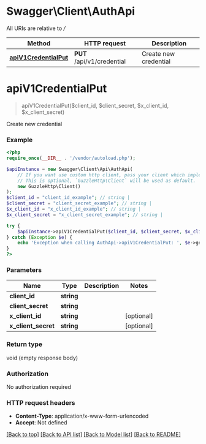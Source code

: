 # Swagger\Client\AuthApi

All URIs are relative to */*

Method | HTTP request | Description
------------- | ------------- | -------------
[**apiV1CredentialPut**](AuthApi.md#apiv1credentialput) | **PUT** /api/v1/credential | Create new credential

# **apiV1CredentialPut**
> apiV1CredentialPut($client_id, $client_secret, $x_client_id, $x_client_secret)

Create new credential

### Example
```php
<?php
require_once(__DIR__ . '/vendor/autoload.php');

$apiInstance = new Swagger\Client\Api\AuthApi(
    // If you want use custom http client, pass your client which implements `GuzzleHttp\ClientInterface`.
    // This is optional, `GuzzleHttp\Client` will be used as default.
    new GuzzleHttp\Client()
);
$client_id = "client_id_example"; // string | 
$client_secret = "client_secret_example"; // string | 
$x_client_id = "x_client_id_example"; // string | 
$x_client_secret = "x_client_secret_example"; // string | 

try {
    $apiInstance->apiV1CredentialPut($client_id, $client_secret, $x_client_id, $x_client_secret);
} catch (Exception $e) {
    echo 'Exception when calling AuthApi->apiV1CredentialPut: ', $e->getMessage(), PHP_EOL;
}
?>
```

### Parameters

Name | Type | Description  | Notes
------------- | ------------- | ------------- | -------------
 **client_id** | **string**|  |
 **client_secret** | **string**|  |
 **x_client_id** | **string**|  | [optional]
 **x_client_secret** | **string**|  | [optional]

### Return type

void (empty response body)

### Authorization

No authorization required

### HTTP request headers

 - **Content-Type**: application/x-www-form-urlencoded
 - **Accept**: Not defined

[[Back to top]](#) [[Back to API list]](../../README.md#documentation-for-api-endpoints) [[Back to Model list]](../../README.md#documentation-for-models) [[Back to README]](../../README.md)

